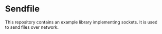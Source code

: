 # Sendfile

This repository contains an example library implementing sockets. It is used to send files over network.
